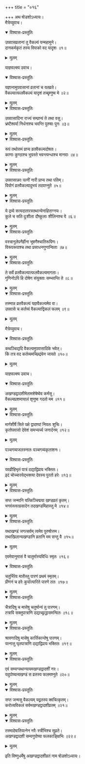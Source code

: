 +++
title = "०१६"

+++
अथ षोडशोऽध्यायः।  
मैत्रेय्युवाच।  

<details open><summary>विश्वास-प्रस्तुतिः</summary>

उपवासव्रतानां तु वैकल्यं यन्महामुने।  
दानकर्मकृतं तस्य विपाको वद यादृशः ॥१॥
</details>

<details><summary>मूलम्</summary>

उपवासव्रतानां तु वैकल्यं यन्महामुने।  
दानकर्मकृतं तस्य विपाको वद यादृशः ॥१॥
</details>

याज्ञवल्क्य उवाच।  

<details open><summary>विश्वास-प्रस्तुतिः</summary>

यज्ञानामुपवासानां व्रतानां च यतव्रते।  
वैकल्यात्फलवैकल्यं यादृशं तच्छृणुष्व मे ॥२॥
</details>

<details><summary>मूलम्</summary>

यज्ञानामुपवासानां व्रतानां च यतव्रते।  
वैकल्यात्फलवैकल्यं यादृशं तच्छृणुष्व मे ॥२॥
</details>


<details open><summary>विश्वास-प्रस्तुतिः</summary>

उपवासादिना राज्यं सम्प्राप्यं ते तथा वसु।  
भ्रष्टैश्वर्या निर्धनाश्च भवन्ति पुरुषाः पुनः ॥३॥
</details>

<details><summary>मूलम्</summary>

उपवासादिना राज्यं सम्प्राप्यं ते तथा वसु।  
भ्रष्टैश्वर्या निर्धनाश्च भवन्ति पुरुषाः पुनः ॥३॥
</details>


<details open><summary>विश्वास-प्रस्तुतिः</summary>

रूपं तथोत्तमं प्राप्य व्रतवैकल्यदोषतः।  
काणाः कुण्ठाश्च भूयस्ते भवन्त्यन्धाश्च मानवाः ॥४॥
</details>

<details><summary>मूलम्</summary>

रूपं तथोत्तमं प्राप्य व्रतवैकल्यदोषतः।  
काणाः कुण्ठाश्च भूयस्ते भवन्त्यन्धाश्च मानवाः ॥४॥
</details>


<details open><summary>विश्वास-प्रस्तुतिः</summary>

उपवासान्नरः पत्नीं नारी प्राप्य तथा पतिम्।  
वियोगं व्रतवैकल्यादुभयं तदवाप्नुते ॥५॥
</details>

<details><summary>मूलम्</summary>

उपवासान्नरः पत्नीं नारी प्राप्य तथा पतिम्।  
वियोगं व्रतवैकल्यादुभयं तदवाप्नुते ॥५॥
</details>


<details open><summary>विश्वास-प्रस्तुतिः</summary>

ये द्रव्ये सत्यदातारस्तथान्येनाहिताग्नयः।  
कुले च सति दुःशीला दौष्कुलाः शीलिनश्च ये ॥६॥
</details>

<details><summary>मूलम्</summary>

ये द्रव्ये सत्यदातारस्तथान्येनाहिताग्नयः।  
कुले च सति दुःशीला दौष्कुलाः शीलिनश्च ये ॥६॥
</details>


<details open><summary>विश्वास-प्रस्तुतिः</summary>

वस्त्रानुलेपनैर्हीना भूषणैश्चातिरूपिणः।  
विरूपरूपाश्च तथा प्रसाधनगुणान्विताः ॥७॥
</details>

<details><summary>मूलम्</summary>

वस्त्रानुलेपनैर्हीना भूषणैश्चातिरूपिणः।  
विरूपरूपाश्च तथा प्रसाधनगुणान्विताः ॥७॥
</details>


<details open><summary>विश्वास-प्रस्तुतिः</summary>

ते सर्वे व्रतवैकल्यात्फलवैकल्यमागताः।  
गुणिनोऽपि हि दोषेण संयुक्ताः सम्भवन्ति ते ॥८॥
</details>

<details><summary>मूलम्</summary>

ते सर्वे व्रतवैकल्यात्फलवैकल्यमागताः।  
गुणिनोऽपि हि दोषेण संयुक्ताः सम्भवन्ति ते ॥८॥
</details>


<details open><summary>विश्वास-प्रस्तुतिः</summary>

तस्मान्न व्रतवैकल्यं यज्ञवैकल्यमेव वा।  
उपवासे च कर्तव्यं वैकल्याद्विकलं फलम् ॥९॥
</details>

<details><summary>मूलम्</summary>

तस्मान्न व्रतवैकल्यं यज्ञवैकल्यमेव वा।  
उपवासे च कर्तव्यं वैकल्याद्विकलं फलम् ॥९॥
</details>

मैत्रेय्युवाच।  

<details open><summary>विश्वास-प्रस्तुतिः</summary>

कथञ्चिद्यदि वैकल्यमुपवासादिके भवेत्।  
किं तत्र वद कर्तव्यमच्छिद्रंयेन जायते ॥१०॥
</details>

<details><summary>मूलम्</summary>

कथञ्चिद्यदि वैकल्यमुपवासादिके भवेत्।  
किं तत्र वद कर्तव्यमच्छिद्रंयेन जायते ॥१०॥
</details>

याज्ञवल्क्य उवाच।  

<details open><summary>विश्वास-प्रस्तुतिः</summary>

अखण्डद्वादशीमेतामशेषेष्वेव कर्मसु।  
वैकल्यप्रशमायालं शृणुष्व गदतो मम ॥११॥
</details>

<details><summary>मूलम्</summary>

अखण्डद्वादशीमेतामशेषेष्वेव कर्मसु।  
वैकल्यप्रशमायालं शृणुष्व गदतो मम ॥११॥
</details>


<details open><summary>विश्वास-प्रस्तुतिः</summary>

मार्गशीर्षे सिते पक्षे द्वादश्यां नियतः शुचिः।  
कृतोपवासो देवेशं समभ्यर्च्य जनार्दनम् ॥१२॥
</details>

<details><summary>मूलम्</summary>

मार्गशीर्षे सिते पक्षे द्वादश्यां नियतः शुचिः।  
कृतोपवासो देवेशं समभ्यर्च्य जनार्दनम् ॥१२॥
</details>

पञ्चगव्यजलस्नातः पञ्चगव्यकृताशनः।  

<details open><summary>विश्वास-प्रस्तुतिः</summary>

यवव्रीहिभृतं पात्रं दद्याद्विप्राय भक्तितः।  
इदं चोच्चारयेद्भक्त्या देवस्य पुरतो हरेः ॥१३॥
</details>

<details><summary>मूलम्</summary>

यवव्रीहिभृतं पात्रं दद्याद्विप्राय भक्तितः।  
इदं चोच्चारयेद्भक्त्या देवस्य पुरतो हरेः ॥१३॥
</details>


<details open><summary>विश्वास-प्रस्तुतिः</summary>

सप्त जन्मानि यत्किञ्चिद्मया खण्डव्रतं कृतम्।  
भगवंस्त्वत्प्रसादेन तदखण्डमिहास्तु मे ॥१४॥
</details>

<details><summary>मूलम्</summary>

सप्त जन्मानि यत्किञ्चिद्मया खण्डव्रतं कृतम्।  
भगवंस्त्वत्प्रसादेन तदखण्डमिहास्तु मे ॥१४॥
</details>


<details open><summary>विश्वास-प्रस्तुतिः</summary>

यथाखण्डं जगत्सर्वम् त्वमेव पुरुषोत्तम।  
तथाखिलान्यखण्डानि व्रतानि मम सन्तु वै ॥१५॥
</details>

<details><summary>मूलम्</summary>

यथाखण्डं जगत्सर्वम् त्वमेव पुरुषोत्तम।  
तथाखिलान्यखण्डानि व्रतानि मम सन्तु वै ॥१५॥
</details>

एवमेवानुमासं वै चातुर्मास्यविधिः स्मृतः ॥१६॥


<details open><summary>विश्वास-प्रस्तुतिः</summary>

चतुर्भिरेव मासैस्तु पारणं प्रथमं स्मृतम्।  
प्रीणनं च हरेः कुर्यात्पारिते पारणे ततः ॥१७॥
</details>

<details><summary>मूलम्</summary>

चतुर्भिरेव मासैस्तु पारणं प्रथमं स्मृतम्।  
प्रीणनं च हरेः कुर्यात्पारिते पारणे ततः ॥१७॥
</details>


<details open><summary>विश्वास-प्रस्तुतिः</summary>

चैत्रादिषु च मासेषु चतुर्ष्वन्यं तु पारणम्।  
तत्रापि सक्तुपात्राणि दद्याच्छ्रद्धासमन्वितः ॥१८॥
</details>

<details><summary>मूलम्</summary>

चैत्रादिषु च मासेषु चतुर्ष्वन्यं तु पारणम्।  
तत्रापि सक्तुपात्राणि दद्याच्छ्रद्धासमन्वितः ॥१८॥
</details>


<details open><summary>विश्वास-प्रस्तुतिः</summary>

श्रावणादिषु मासेषु कार्त्तिकान्तेषु पारणम्।  
यत्नात्तु घृतपात्राणि दद्याद्विप्राय भक्तितः ॥१९॥
</details>

<details><summary>मूलम्</summary>

श्रावणादिषु मासेषु कार्त्तिकान्तेषु पारणम्।  
यत्नात्तु घृतपात्राणि दद्याद्विप्राय भक्तितः ॥१९॥
</details>


<details open><summary>विश्वास-प्रस्तुतिः</summary>

एवं सम्यग्यथान्यायमखण्डद्वादशीं नरः।  
यदुपोष्यत्यखण्डं स व्रतस्य फलमश्नुते ॥२०॥
</details>

<details><summary>मूलम्</summary>

एवं सम्यग्यथान्यायमखण्डद्वादशीं नरः।  
यदुपोष्यत्यखण्डं स व्रतस्य फलमश्नुते ॥२०॥
</details>


<details open><summary>विश्वास-प्रस्तुतिः</summary>

सप्त जन्मसु वैकल्यम् यद्व्रतस्य क्वचित्कृतम्।  
करोत्यविकलं सर्वमखण्डद्वादशीव्रतम् ॥२१॥
</details>

<details><summary>मूलम्</summary>

सप्त जन्मसु वैकल्यम् यद्व्रतस्य क्वचित्कृतम्।  
करोत्यविकलं सर्वमखण्डद्वादशीव्रतम् ॥२१॥
</details>


<details open><summary>विश्वास-प्रस्तुतिः</summary>

तस्मादेषातियत्नेन नरैः स्त्रीभिश्च सुव्रते।  
अखण्डद्वादशी सम्यगुपोष्या फलकाङ्क्षिभिः ॥२२॥
</details>

<details><summary>मूलम्</summary>

तस्मादेषातियत्नेन नरैः स्त्रीभिश्च सुव्रते।  
अखण्डद्वादशी सम्यगुपोष्या फलकाङ्क्षिभिः ॥२२॥
</details>

इति विष्णुधर्मेषु अखण्डद्वादशीव्रतं नाम षोडशोऽध्यायः।  
